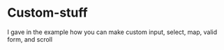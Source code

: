 # Custom-stuff
I gave in the example how you can make custom input, select, map, valid form, and scroll
